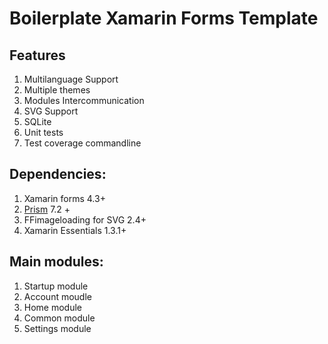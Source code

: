 # Boilerplate Xamarin Forms Template 

## Features
1. Multilanguage Support
2. Multiple themes
3. Modules Intercommunication
4. SVG Support
5. SQLite
6. Unit tests
7. Test coverage commandline

## Dependencies:

1. Xamarin forms 4.3+
2. [Prism](https://github.com/PrismLibrary/Prism) 7.2 +
3. FFimageloading for SVG 2.4+
4. Xamarin Essentials 1.3.1+


## Main modules:

1. Startup module
2. Account moudle
3. Home module
4. Common module
5. Settings module
